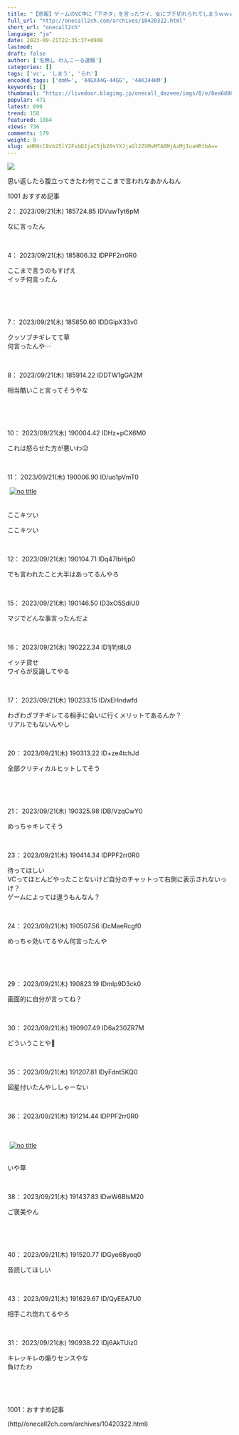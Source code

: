 ```yaml
---
title: "【悲報】ゲームのVC中に「下ネタ」を言ったワイ、女にブチ切れられてしまうｗｗｗｗ "
full_url: "http://onecall2ch.com/archives/10420322.html"
short_url: "onecall2ch"
language: "ja"
date: 2023-09-21T22:35:37+0900
lastmod: 
draft: false
author: ['名無し わんこーる速報']
categories: []
tags: ['vc', 'しまう', 'られ']
encoded_tags: ['dmM=', '44GX44G-44GG', '44KJ44KM']
keywords: []
thumbnail: "https://livedoor.blogimg.jp/onecall_dazeee/imgs/8/e/8ea6d86a-s.jpg"
popular: 471
latest: 699
trend: 158
featured: 1084
views: 736
comments: 179
weight: 9
slug: aHR0cC8vb25lY2FsbDJjaC5jb20vYXJjaGl2ZXMvMTA0MjAzMjIuaHRtbA==
---
```


![](https://livedoor.blogimg.jp/onecall_dazeee/imgs/8/e/8ea6d86a-s.jpg)

<div><p>思い返したら腹立ってきたわ何でここまで言われなあかんねん</p> <p class='name2'> 1001 おすすめ記事</p> <p class='name2'>2： 2023/09/21(木) 185724.85 IDVuwTyt6pM</p><p class='onecall'> なに言ったん <br></p><br> <p class='name2'>4： 2023/09/21(木) 185806.32 IDPPF2rr0R0</p><p class='onecall'><p> ここまで言うのもすげえ <br> イッチ何言ったん <br></p><br></p><br> <p class='name2'>7： 2023/09/21(木) 185850.60 IDDGipX33v0</p><p class='onecall'> クッソブチギレてて草 <br> 何言ったんや⋯ <br></p><br> <p class='name2'>8： 2023/09/21(木) 185914.22 IDDTW1gGA2M</p><p class='onecall'><p> 相当酷いこと言ってそうやな <br></p><br></p><br> <p class='name2'>10： 2023/09/21(木) 190004.42 IDHz+pCX6M0</p><p class='onecall'> これは怒らせた方が悪いわ😥 <br></p><br> <p class='name2'>11： 2023/09/21(木) 190006.90 ID/uo1pVmT0</p><a href='https//livedoor.blogimg.jp/onecall_dazeee/imgs/4/1/41c3c8dd.jpg' target='_blank'><img src='https//livedoor.blogimg.jp/onecall_dazeee/imgs/4/1/41c3c8dd-s.jpg' alt='no title' class='image pict' border='0' hspace='5'></a><br> <br> <br> ここキツい <br><p>ここキツい</p><br> <p class='name2'>12： 2023/09/21(木) 190104.71 IDq47IbHjp0</p><p class='onecall'> でも言われたこと大半はあってるんやろ <br></p><br> <p class='name2'>15： 2023/09/21(木) 190146.50 ID3xO5SdiU0</p><p class='onecall'> マジでどんな事言ったんだよ <br></p><br> <p class='name2'>16： 2023/09/21(木) 190222.34 ID1j1fjt8L0</p><p class='onecall'> イッチ貸せ <br> ワイらが反論してやる <br></p><br> <p class='name2'>17： 2023/09/21(木) 190233.15 ID/xEHndwfd</p><p class='onecall'> わざわざブチギレてる相手に会いに行くメリットてあるんか？ <br> リアルでもないんやし <br></p><br> <p class='name2'>20： 2023/09/21(木) 190313.22 ID+ze4tchJd</p><p class='onecall'><p> 全部クリティカルヒットしてそう </p><br></p><br> <p class='name2'>21： 2023/09/21(木) 190325.98 IDB/VzqCwY0</p><p class='onecall'> めっちゃキレてそう <br></p><br> <p class='name2'>23： 2023/09/21(木) 190414.34 IDPPF2rr0R0</p><p class='onecall'> 待ってほしい <br> VCってほとんどやったことないけど自分のチャットって右側に表示されないっけ？ <br> ゲームによっては違うもんなん？ <br></p><br> <p class='name2'>24： 2023/09/21(木) 190507.56 IDcMaeRcgf0</p><p class='onecall'><p> めっちゃ効いてるやん何言ったんや <br></p><br></p><br> <p class='name2'>29： 2023/09/21(木) 190823.19 IDmIp9D3ck0</p><p class='onecall'> 画面的に自分が言ってね？ <br></p><br> <p class='name2'>30： 2023/09/21(木) 190907.49 ID6a230ZR7M</p><p class='onecall'> どういうことや🥺 <br></p><br> <p class='name2'>35： 2023/09/21(木) 191207.81 IDyFdnt5KQ0</p><p class='onecall'> 図星付いたんやししゃーない <br></p><br> <p class='name2'>36： 2023/09/21(木) 191214.44 IDPPF2rr0R0</p><br> <br> <a href='https//livedoor.blogimg.jp/onecall_dazeee/imgs/5/0/5028e70f.jpg' target='_blank'><img src='https//livedoor.blogimg.jp/onecall_dazeee/imgs/5/0/5028e70f-s.jpg' alt='no title' class='image pict' border='0' hspace='5'></a><br> <br><p>いや草</p><br> <p class='name2'>38： 2023/09/21(木) 191437.83 IDwW6BlsM20</p><p class='onecall'><p> ご褒美やん </p><br></p><br> <p class='name2'>40： 2023/09/21(木) 191520.77 IDGye68yoq0</p><p class='onecall'> 音読してほしい <br></p><br> <p class='name2'>43： 2023/09/21(木) 191629.67 ID/QyEEA7U0</p><p class='onecall'> 相手これ惚れてるやろ <br></p><br> <p class='name2'>31： 2023/09/21(木) 190938.22 IDj6AkTUiz0</p><p class='onecall'><p> キレッキレの煽りセンスやな <br> 負けたわ </p><br></p><br> <p class='name2'>1001：おすすめ記事</p> </div>

(http//onecall2ch.com/archives/10420322.html)
